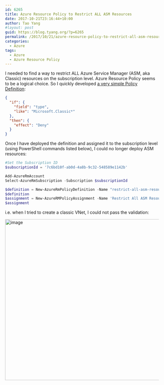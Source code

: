 ```yaml
---
id: 6265
title: Azure Resource Policy to Restrict ALL ASM Resources
date: 2017-10-21T23:16:44+10:00
author: Tao Yang
#layout: post
guid: https://blog.tyang.org/?p=6265
permalink: /2017/10/21/azure-resource-policy-to-restrict-all-asm-resources/
categories:
  - Azure
tags:
  - Azure
  - Azure Resource Policy
---
```

I needed to find a way to restrict ALL Azure Service Manager (ASM, aka Classic) resources on the subscription level. Azure Resource Policy seems to be a logical choice. So I quickly developed [a very simple Policy Definition](https://gist.github.com/tyconsulting/5d48530f5a7a58d50fc8c83bd3995c99):

```json
{
  "if": {
    "field": "type",
    "like": "Microsoft.Classic*"
  },
  "then": {
    "effect": "Deny"
  }
}
```

Once I have deployed the definition and assigned it to the subscription level (using PowerShell commands listed below), I could no longer deploy ASM resources:

```powershell
#Set the Subscription ID
$subscriptionId = '7c6bd10f-ab0d-4a8b-9c32-548589e1142b'

Add-AzureRmAccount
Select-AzureRmSubscription -Subscription $subscriptionId

$definition = New-AzureRmPolicyDefinition -Name "restrict-all-asm-resources" -DisplayName "Restrict All ASM Resources" -description "This policy enables you to restrict ALL Azure Service Manager (ASM, aka Classic) resources." -Policy '.\Restrict-ALL-ASM-Resources.json'  -Mode All
$definition
$assignment = New-AzureRMPolicyAssignment -Name 'Restrict All ASM Resources' -PolicyDefinition $definition -Scope "/subscriptions/$subscriptionId"
$assignment
```
i.e. when I tried to create a classic VNet, I could not pass the validation:

<a href="https://blog.tyang.org/wp-content/uploads/2017/10/image-3.png"><img style="display: inline; background-image: none;" title="image" src="https://blog.tyang.org/wp-content/uploads/2017/10/image_thumb-3.png" alt="image" width="1002" height="528" border="0" /></a>